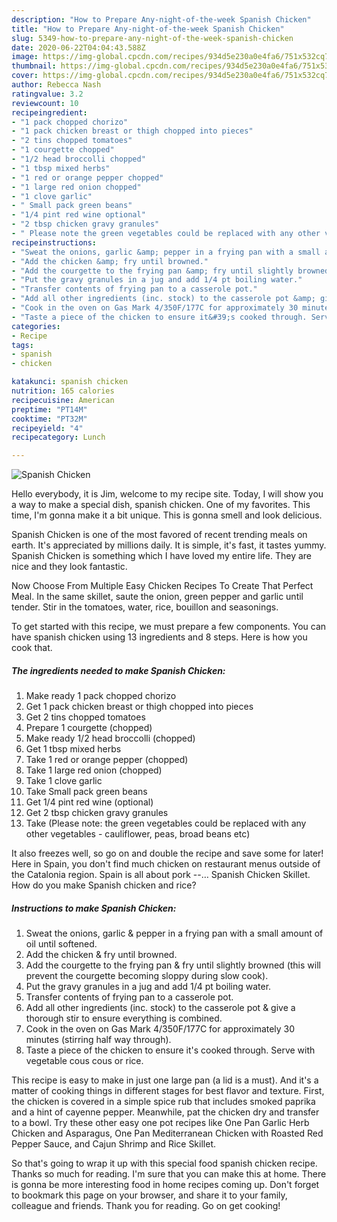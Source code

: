 ```yaml
---
description: "How to Prepare Any-night-of-the-week Spanish Chicken"
title: "How to Prepare Any-night-of-the-week Spanish Chicken"
slug: 5349-how-to-prepare-any-night-of-the-week-spanish-chicken
date: 2020-06-22T04:04:43.588Z
image: https://img-global.cpcdn.com/recipes/934d5e230a0e4fa6/751x532cq70/spanish-chicken-recipe-main-photo.jpg
thumbnail: https://img-global.cpcdn.com/recipes/934d5e230a0e4fa6/751x532cq70/spanish-chicken-recipe-main-photo.jpg
cover: https://img-global.cpcdn.com/recipes/934d5e230a0e4fa6/751x532cq70/spanish-chicken-recipe-main-photo.jpg
author: Rebecca Nash
ratingvalue: 3.2
reviewcount: 10
recipeingredient:
- "1 pack chopped chorizo"
- "1 pack chicken breast or thigh chopped into pieces"
- "2 tins chopped tomatoes"
- "1 courgette chopped"
- "1/2 head broccolli chopped"
- "1 tbsp mixed herbs"
- "1 red or orange pepper chopped"
- "1 large red onion chopped"
- "1 clove garlic"
- " Small pack green beans"
- "1/4 pint red wine optional"
- "2 tbsp chicken gravy granules"
- " Please note the green vegetables could be replaced with any other vegetables  cauliflower peas broad beans etc"
recipeinstructions:
- "Sweat the onions, garlic &amp; pepper in a frying pan with a small amount of oil until softened."
- "Add the chicken &amp; fry until browned."
- "Add the courgette to the frying pan &amp; fry until slightly browned (this will prevent the courgette becoming sloppy during slow cook)."
- "Put the gravy granules in a jug and add 1/4 pt boiling water."
- "Transfer contents of frying pan to a casserole pot."
- "Add all other ingredients (inc. stock) to the casserole pot &amp; give a thorough stir to ensure everything is combined."
- "Cook in the oven on Gas Mark 4/350F/177C for approximately 30 minutes (stirring half way through)."
- "Taste a piece of the chicken to ensure it&#39;s cooked through. Serve with vegetable cous cous or rice."
categories:
- Recipe
tags:
- spanish
- chicken

katakunci: spanish chicken 
nutrition: 165 calories
recipecuisine: American
preptime: "PT14M"
cooktime: "PT32M"
recipeyield: "4"
recipecategory: Lunch

---
```



![Spanish Chicken](https://img-global.cpcdn.com/recipes/934d5e230a0e4fa6/751x532cq70/spanish-chicken-recipe-main-photo.jpg)

Hello everybody, it is Jim, welcome to my recipe site. Today, I will show you a way to make a special dish, spanish chicken. One of my favorites. This time, I'm gonna make it a bit unique. This is gonna smell and look delicious.

Spanish Chicken is one of the most favored of recent trending meals on earth. It's appreciated by millions daily. It is simple, it's fast, it tastes yummy. Spanish Chicken is something which I have loved my entire life. They are nice and they look fantastic.

Now Choose From Multiple Easy Chicken Recipes To Create That Perfect Meal. In the same skillet, saute the onion, green pepper and garlic until tender. Stir in the tomatoes, water, rice, bouillon and seasonings.


To get started with this recipe, we must prepare a few components. You can have spanish chicken using 13 ingredients and 8 steps. Here is how you cook that.

<!--inarticleads1-->

##### The ingredients needed to make Spanish Chicken:

1. Make ready 1 pack chopped chorizo
1. Get 1 pack chicken breast or thigh chopped into pieces
1. Get 2 tins chopped tomatoes
1. Prepare 1 courgette (chopped)
1. Make ready 1/2 head broccolli (chopped)
1. Get 1 tbsp mixed herbs
1. Take 1 red or orange pepper (chopped)
1. Take 1 large red onion (chopped)
1. Take 1 clove garlic
1. Take  Small pack green beans
1. Get 1/4 pint red wine (optional)
1. Get 2 tbsp chicken gravy granules
1. Take  (Please note: the green vegetables could be replaced with any other vegetables - cauliflower, peas, broad beans etc)


It also freezes well, so go on and double the recipe and save some for later! Here in Spain, you don&#39;t find much chicken on restaurant menus outside of the Catalonia region. Spain is all about pork --… Spanish Chicken Skillet. How do you make Spanish chicken and rice? 

<!--inarticleads2-->

##### Instructions to make Spanish Chicken:

1. Sweat the onions, garlic &amp; pepper in a frying pan with a small amount of oil until softened.
1. Add the chicken &amp; fry until browned.
1. Add the courgette to the frying pan &amp; fry until slightly browned (this will prevent the courgette becoming sloppy during slow cook).
1. Put the gravy granules in a jug and add 1/4 pt boiling water.
1. Transfer contents of frying pan to a casserole pot.
1. Add all other ingredients (inc. stock) to the casserole pot &amp; give a thorough stir to ensure everything is combined.
1. Cook in the oven on Gas Mark 4/350F/177C for approximately 30 minutes (stirring half way through).
1. Taste a piece of the chicken to ensure it&#39;s cooked through. Serve with vegetable cous cous or rice.


This recipe is easy to make in just one large pan (a lid is a must). And it&#39;s a matter of cooking things in different stages for best flavor and texture. First, the chicken is covered in a simple spice rub that includes smoked paprika and a hint of cayenne pepper. Meanwhile, pat the chicken dry and transfer to a bowl. Try these other easy one pot recipes like One Pan Garlic Herb Chicken and Asparagus, One Pan Mediterranean Chicken with Roasted Red Pepper Sauce, and Cajun Shrimp and Rice Skillet. 

So that's going to wrap it up with this special food spanish chicken recipe. Thanks so much for reading. I'm sure that you can make this at home. There is gonna be more interesting food in home recipes coming up. Don't forget to bookmark this page on your browser, and share it to your family, colleague and friends. Thank you for reading. Go on get cooking!
